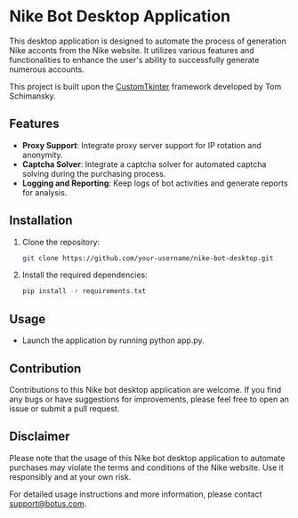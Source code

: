 # Nike Bot Desktop Application

This desktop application is designed to automate the process of generation Nike acconts from the Nike website. 
It utilizes various features and functionalities to enhance the user's ability to successfully generate numerous accounts.

This project is built upon the [CustomTkinter](https://github.com/TomSchimansky/CustomTkinter) framework developed by Tom Schimansky.

## Features

- **Proxy Support**: Integrate proxy server support for IP rotation and anonymity.
- **Captcha Solver**: Integrate a captcha solver for automated captcha solving during the purchasing process.
- **Logging and Reporting**: Keep logs of bot activities and generate reports for analysis.

## Installation

1. Clone the repository:
   ```bash
   git clone https://github.com/your-username/nike-bot-desktop.git

2. Install the required dependencies:
   ```bash
   pip install -r requirements.txt


## Usage

- Launch the application by running python app.py.

## Contribution

Contributions to this Nike bot desktop application are welcome. 
If you find any bugs or have suggestions for improvements, please feel free to open an issue or submit a pull request.

## Disclaimer
Please note that the usage of this Nike bot desktop application to automate purchases may 
violate the terms and conditions of the Nike website. Use it responsibly and at your own risk.

For detailed usage instructions and more information, please contact support@botus.com.
